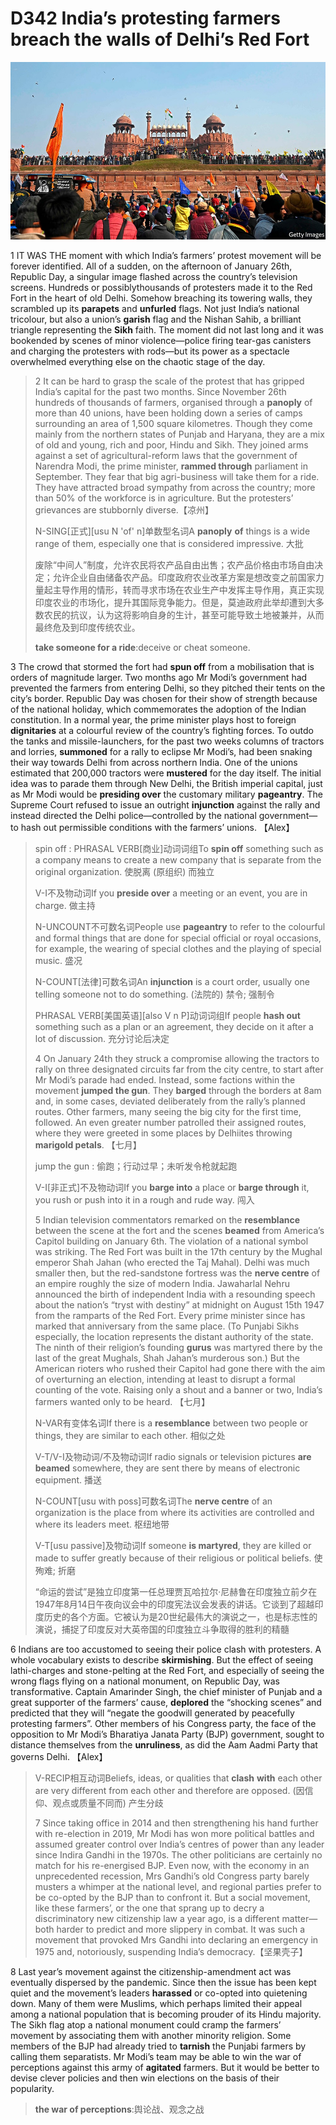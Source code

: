 # D342 India’s protesting farmers breach the walls of Delhi’s Red Fort
![](./img/boxcnDpi3fdEgymZWLNL6qmHgjg.png)

1 IT WAS THE moment with which India’s farmers’ protest movement will be forever identified. All of a sudden, on the afternoon of January 26th, Republic Day, a singular image flashed across the country’s television screens. Hundreds or possiblythousands of protesters made it to the Red Fort in the heart of old Delhi. Somehow breaching its towering walls, they scrambled up its **parapets** and **unfurled** flags. Not just India’s national tricolour, but also a union’s **garish** flag and the Nishan Sahib, a brilliant triangle representing the **Sikh** faith. The moment did not last long and it was bookended by scenes of minor violence—police firing tear-gas canisters and charging the protesters with rods—but its power as a spectacle overwhelmed everything else on the chaotic stage of the day.

> 2 It can be hard to grasp the scale of the protest that has gripped India’s capital for the past two months. Since November 26th hundreds of thousands of farmers, organised through a **panoply** of more than 40 unions, have been holding down a series of camps surrounding an area of 1,500 square kilometres. Though they come mainly from the northern states of Punjab and Haryana, they are a mix of old and young, rich and poor, Hindu and Sikh. They joined arms against a set of agricultural-reform laws that the government of Narendra Modi, the prime minister, **rammed through** parliament in September. They fear that big agri-business will take them for a ride. They have attracted broad sympathy from across the country; more than 50% of the workforce is in agriculture. But the protesters’ grievances are stubbornly diverse.【凉州】
>
> N-SING[正式][usu N 'of' n]单数型名词A **panoply** **of** things is a wide range of them, especially one that is considered impressive. 大批
>
> 废除“中间人”制度，允许农民将农产品自由出售；农产品价格由市场自由决定；允许企业自由储备农产品。印度政府农业改革方案是想改变之前国家力量起主导作用的情形，转而寻求市场在农业生产中发挥主导作用，真正实现印度农业的市场化，提升其国际竞争能力。但是，莫迪政府此举却遭到大多数农民的抗议，认为这将影响自身的生计，甚至可能导致土地被兼并，从而最终危及到印度传统农业。
>
> **take someone for a ride**:deceive or cheat someone.
>

3 The crowd that stormed the fort had **spun off** from a mobilisation that is orders of magnitude larger. Two months ago Mr Modi’s government had prevented the farmers from entering Delhi, so they pitched their tents on the city’s border. Republic Day was chosen for their show of strength because of the national holiday, which commemorates the adoption of the Indian constitution. In a normal year, the prime minister plays host to foreign **dignitaries** at a colourful review of the country’s fighting forces. To outdo the tanks and missile-launchers, for the past two weeks columns of tractors and lorries, **summoned** for a rally to eclipse Mr Modi’s, had been snaking their way towards Delhi from across northern India. One of the unions estimated that 200,000 tractors were **mustered** for the day itself. The initial idea was to parade them through New Delhi, the British imperial capital, just as Mr Modi would be **presiding over** the customary military **pageantry**. The Supreme Court refused to issue an outright **injunction** against the rally and instead directed the Delhi police—controlled by the national government—to hash out permissible conditions with the farmers’ unions. 【Alex】

> spin off : PHRASAL VERB[商业]动词词组To **spin off** something such as a company means to create a new company that is separate from the original organization. 使脱离 (原组织) 而独立
>
> V-I不及物动词If you **preside over** a meeting or an event, you are in charge. 做主持
>
> N-UNCOUNT不可数名词People use **pageantry** to refer to the colourful and formal things that are done for special official or royal occasions, for example, the wearing of special clothes and the playing of special music. 盛况
>
> N-COUNT[法律]可数名词An **injunction** is a court order, usually one telling someone not to do something. (法院的) 禁令; 强制令
>
> PHRASAL VERB[美国英语][also V n P]动词词组If people **hash out** something such as a plan or an agreement, they decide on it after a lot of discussion. 充分讨论后决定
>
> 4 On January 24th they struck a compromise allowing the tractors to rally on three designated circuits far from the city centre, to start after Mr Modi’s parade had ended. Instead, some factions within the movement **jumped the gun**. They **barged** through the borders at 8am and, in some cases, deviated deliberately from the rally’s planned routes. Other farmers, many seeing the big city for the first time, followed. An even greater number patrolled their assigned routes, where they were greeted in some places by Delhiites throwing **marigold petals**. 【七月】
>
> jump the gun : 偷跑；行动过早；未听发令枪就起跑
>
> V-I[非正式]不及物动词If you **barge into** a place or **barge through** it, you rush or push into it in a rough and rude way. 闯入
>
> 5 Indian television commentators remarked on the **resemblance** between the scene at the fort and the scenes **beamed** from America’s Capitol building on January 6th. The violation of a national symbol was striking. The Red Fort was built in the 17th century by the Mughal emperor Shah Jahan (who erected the Taj Mahal). Delhi was much smaller then, but the red-sandstone fortress was the **nerve centre** of an empire roughly the size of modern India. Jawaharlal Nehru announced the birth of independent India with a resounding speech about the nation’s “tryst with destiny” at midnight on August 15th 1947 from the ramparts of the Red Fort. Every prime minister since has marked that anniversary from the same place. (To Punjabi Sikhs especially, the location represents the distant authority of the state. The ninth of their religion’s founding **gurus** was martyred there by the last of the great Mughals, Shah Jahan’s murderous son.) But the American rioters who rushed their Capitol had gone there with the aim of overturning an election, intending at least to disrupt a formal counting of the vote. Raising only a shout and a banner or two, India’s farmers wanted only to be heard. 【七月】
>
> N-VAR有变体名词If there is a **resemblance** between two people or things, they are similar to each other. 相似之处
>
> V-T/V-I及物动词/不及物动词If radio signals or television pictures **are beamed** somewhere, they are sent there by means of electronic equipment. 播送
>
> N-COUNT[usu with poss]可数名词The **nerve centre** of an organization is the place from where its activities are controlled and where its leaders meet. 枢纽地带
>
> V-T[usu passive]及物动词If someone **is martyred**, they are killed or made to suffer greatly because of their religious or political beliefs. 使殉难; 折磨
>
> “命运的尝试”是独立印度第一任总理贾瓦哈拉尔·尼赫鲁在印度独立前夕在1947年8月14日午夜向议会中的印度宪法议会发表的讲话。它谈到了超越印度历史的各个方面。它被认为是20世纪最伟大的演说之一，也是标志性的演说，捕捉了印度反对大英帝国的印度独立斗争取得的胜利的精髓
>

6 Indians are too accustomed to seeing their police clash with protesters. A whole vocabulary exists to describe **skirmishing**. But the effect of seeing lathi-charges and stone-pelting at the Red Fort, and especially of seeing the wrong flags flying on a national monument, on Republic Day, was transformative. Captain Amarinder Singh, the chief minister of Punjab and a great supporter of the farmers’ cause, **deplored** the “shocking scenes” and predicted that they will “negate the goodwill generated by peacefully protesting farmers”. Other members of his Congress party, the face of the opposition to Mr Modi’s Bharatiya Janata Party (BJP) government, sought to distance themselves from the **unruliness**, as did the Aam Aadmi Party that governs Delhi. 【Alex】

> V-RECIP相互动词Beliefs, ideas, or qualities that **clash** **with** each other are very different from each other and therefore are opposed. (因信仰、观点或质量不同而) 产生分歧
>
> 7 Since taking office in 2014 and then strengthening his hand further with re-election in 2019, Mr Modi has won more political battles and assumed greater control over India’s centres of power than any leader since Indira Gandhi in the 1970s. The other politicians are certainly no match for his re-energised BJP. Even now, with the economy in an unprecedented recession, Mrs Gandhi’s old Congress party barely musters a whimper at the national level, and regional parties prefer to be co-opted by the BJP than to confront it. But a social movement, like these farmers’, or the one that sprang up to decry a discriminatory new citizenship law a year ago, is a different matter—both harder to predict and more slippery in combat. It was such a movement that provoked Mrs Gandhi into declaring an emergency in 1975 and, notoriously, suspending India’s democracy.【坚果壳子】
>

8 Last year’s movement against the citizenship-amendment act was eventually dispersed by the pandemic. Since then the issue has been kept quiet and the movement’s leaders **harassed** or co-opted into quietening down. Many of them were Muslims, which perhaps limited their appeal among a national population that is becoming prouder of its Hindu majority. The Sikh flag atop a national monument could cramp the farmers’ movement by associating them with another minority religion. Some members of the BJP had already tried to **tarnish** the Punjabi farmers by calling them separatists. Mr Modi’s team may be able to win the war of perceptions against this army of **agitated** farmers. But it would be better to devise clever policies and then win elections on the basis of their popularity.

> **the war of perceptions**:舆论战、观念之战
>


